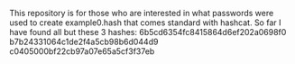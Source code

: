 This repository is for those who are interested in what passwords were used to create example0.hash 
that comes standard with hashcat. So far I have found all but these 3 hashes:
6b5cd6354fc8415864d6ef202a0698f0
b7b24331064c1de2f4a5cb98b6d044d9
c0405000bf22cb97a07e65a5cf3f37eb
